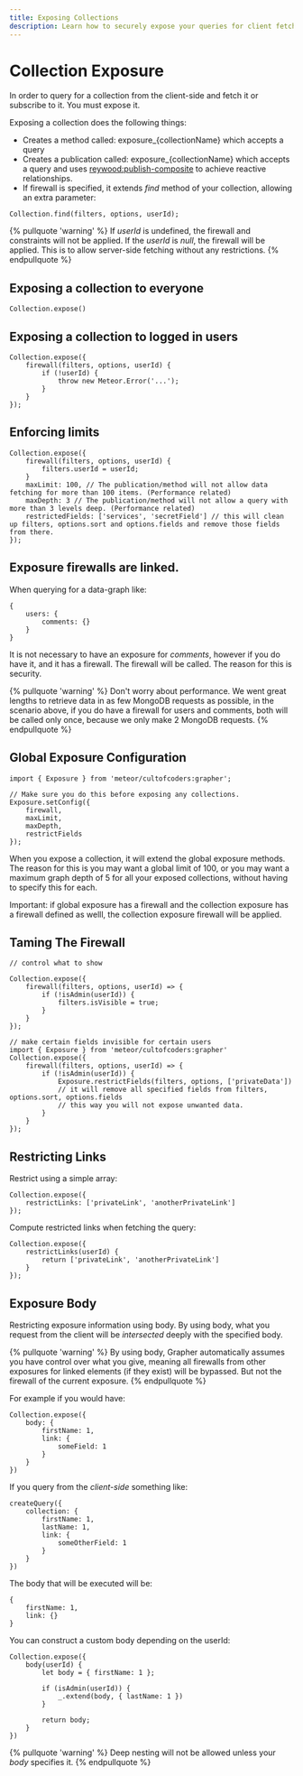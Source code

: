 ```yaml
---
title: Exposing Collections
description: Learn how to securely expose your queries for client fetching
---
```


Collection Exposure
===================

In order to query for a collection from the client-side and fetch it or subscribe to it. You must expose it.


Exposing a collection does the following things:

- Creates a method called: exposure_{collectionName} which accepts a query
- Creates a publication called: exposure_{collectionName} which accepts a query and uses [reywood:publish-composite](https://atmospherejs.com/reywood/publish-composite) to achieve reactive relationships.
- If firewall is specified, it extends *find* method of your collection, allowing an extra parameter:
```
Collection.find(filters, options, userId);
```


{% pullquote 'warning' %}
If *userId* is undefined, the firewall and constraints will not be applied. If the *userId* is *null*, the firewall will be applied. This is to allow server-side fetching without any restrictions.
{% endpullquote %}

Exposing a collection to everyone
---------------------------------

```
Collection.expose()
```

Exposing a collection to logged in users
----------------------------------------

```
Collection.expose({
    firewall(filters, options, userId) {
        if (!userId) {
            throw new Meteor.Error('...');
        }
    }
});
```

Enforcing limits
----------------

```
Collection.expose({
    firewall(filters, options, userId) {
        filters.userId = userId;
    }
    maxLimit: 100, // The publication/method will not allow data fetching for more than 100 items. (Performance related)
    maxDepth: 3 // The publication/method will not allow a query with more than 3 levels deep. (Performance related)
    restrictedFields: ['services', 'secretField'] // this will clean up filters, options.sort and options.fields and remove those fields from there.
});
```


Exposure firewalls are linked.
------------------------------

When querying for a data-graph like:
```
{
    users: {
        comments: {}
    }
}
```

It is not necessary to have an exposure for *comments*, however if you do have it, and it has a firewall. The firewall will be called.
The reason for this is security.

{% pullquote 'warning' %}
Don't worry about performance. We went great lengths to retrieve data in as few MongoDB requests as possible, in the scenario above,
if you do have a firewall for users and comments, both will be called only once, because we only make 2 MongoDB requests.
{% endpullquote %}

Global Exposure Configuration
-----------------------------
```
import { Exposure } from 'meteor/cultofcoders:grapher';

// Make sure you do this before exposing any collections.
Exposure.setConfig({
    firewall,
    maxLimit,
    maxDepth,
    restrictFields
});
```


When you expose a collection, it will extend the global exposure methods.
The reason for this is you may want a global limit of 100, or you may want a maximum graph depth of 5 for all your exposed collections,
without having to specify this for each.

Important: if global exposure has a firewall and the collection exposure has a firewall defined as welll, the collection exposure firewall will be applied. 

## Taming The Firewall

```
// control what to show

Collection.expose({
    firewall(filters, options, userId) => {
        if (!isAdmin(userId)) {
            filters.isVisible = true;
        }
    }
});
```

```
// make certain fields invisible for certain users
import { Exposure } from 'meteor/cultofcoders:grapher'
Collection.expose({
    firewall(filters, options, userId) => {
        if (!isAdmin(userId)) {
            Exposure.restrictFields(filters, options, ['privateData'])
            // it will remove all specified fields from filters, options.sort, options.fields
            // this way you will not expose unwanted data.
        }
    }
});
```

## Restricting Links

Restrict using a simple array:
```
Collection.expose({
    restrictLinks: ['privateLink', 'anotherPrivateLink']
});
```

Compute restricted links when fetching the query:
```
Collection.expose({
    restrictLinks(userId) {
        return ['privateLink', 'anotherPrivateLink']
    }
});
```

## Exposure Body

Restricting exposure information using body. By using body, what you request from the client will be *intersected* deeply with the specified body.

{% pullquote 'warning' %}
By using body, Grapher automatically assumes you have control over what you give, meaning all firewalls from other exposures for linked elements (if they exist) will be bypassed. But not the firewall of the current exposure.
{% endpullquote %}

For example if you would have:

```
Collection.expose({
    body: {
        firstName: 1,
        link: {
            someField: 1
        }
    }
})
```

If you query from the *client-side* something like:
```
createQuery({
    collection: {
        firstName: 1,
        lastName: 1,
        link: {
            someOtherField: 1
        }
    }
})
```

The body that will be executed will be:
```
{
    firstName: 1,
    link: {}
}
```

You can construct a custom body depending on the userId:

```
Collection.expose({
    body(userId) {
        let body = { firstName: 1 };
        
        if (isAdmin(userId)) {
            _.extend(body, { lastName: 1 })
        }
        
        return body;
    }
})
```

{% pullquote 'warning' %}
Deep nesting will not be allowed unless your *body* specifies it.
{% endpullquote %}
